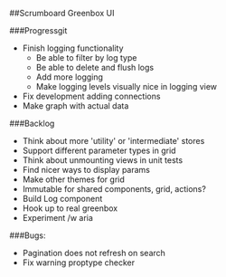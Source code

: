##Scrumboard Greenbox UI

###Progressgit
- Finish logging functionality
    * Be able to filter by log type
    * Be able to delete and flush logs
    * Add more logging
    * Make logging levels visually nice in logging view
- Fix development adding connections
- Make graph with actual data

###Backlog
- Think about more 'utility' or 'intermediate' stores
- Support different parameter types in grid
- Think about unmounting views in unit tests
- Find nicer ways to display params
- Make other themes for grid
- Immutable for shared components, grid, actions?
- Build Log component
- Hook up to real greenbox
- Experiment /w aria

###Bugs:
- Pagination does not refresh on search
- Fix warning proptype checker